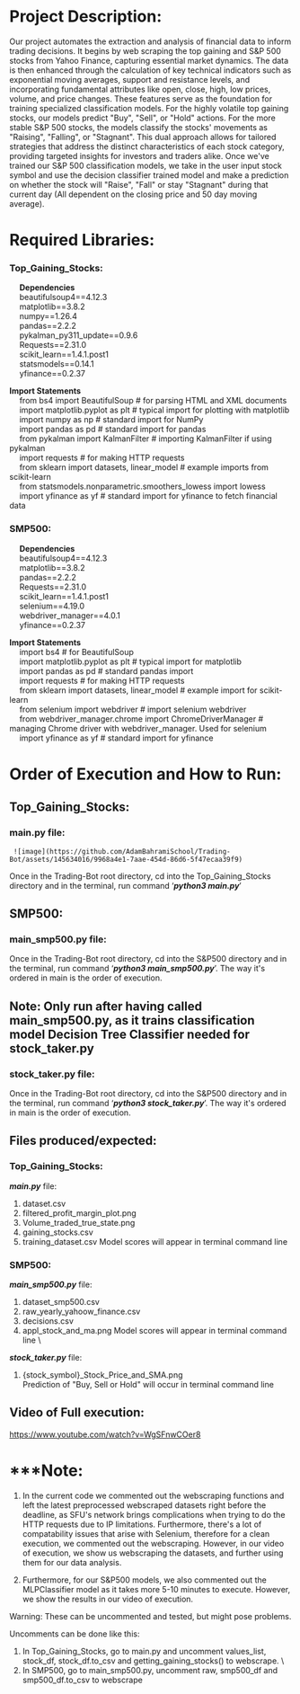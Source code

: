 # Project Description:
Our project automates the extraction and analysis of financial data to inform trading decisions. It begins by web scraping the top gaining and S&P 500 stocks from Yahoo Finance, capturing essential market dynamics. The data is then enhanced through the calculation of key technical indicators such as exponential moving averages, support and resistance levels, and incorporating fundamental attributes like open, close, high, low prices, volume, and price changes. These features serve as the foundation for training specialized classification models. For the highly volatile top gaining stocks, our models predict "Buy", "Sell", or "Hold" actions. For the more stable S&P 500 stocks, the models classify the stocks' movements as "Raising", "Falling", or "Stagnant". This dual approach allows for tailored strategies that address the distinct characteristics of each stock category, providing targeted insights for investors and traders alike. Once we've trained our S&P 500 classification models, we take in the user input stock symbol and use the decision classifier trained model and make a prediction on whether the stock will "Raise", "Fall" or stay "Stagnant" during that current day (All dependent on the closing price and 50 day moving average). 

# Required Libraries:
### **Top_Gaining_Stocks:**
  &emsp; **Dependencies** \
  &emsp; beautifulsoup4==4.12.3 \
  &emsp; matplotlib==3.8.2 \
  &emsp; numpy==1.26.4 \
  &emsp; pandas==2.2.2 \
  &emsp; pykalman_py311_update==0.9.6 \
  &emsp; Requests==2.31.0 \
  &emsp;  scikit_learn==1.4.1.post1 \
  &emsp; statsmodels==0.14.1 \
  &emsp; yfinance==0.2.37 

**Import Statements** \
 &emsp; from bs4 import BeautifulSoup  # for parsing HTML and XML documents \
 &emsp; import matplotlib.pyplot as plt  # typical import for plotting with matplotlib \
 &emsp; import numpy as np  # standard import for NumPy \
 &emsp; import pandas as pd  # standard import for pandas \
 &emsp; from pykalman import KalmanFilter  # importing KalmanFilter if using pykalman \
 &emsp; import requests  # for making HTTP requests \
 &emsp; from sklearn import datasets, linear_model  # example imports from scikit-learn \
 &emsp; from statsmodels.nonparametric.smoothers_lowess import lowess \
 &emsp; import yfinance as yf  # standard import for yfinance to fetch financial data 

### **SMP500:**
 &emsp; **Dependencies** \
 &emsp; beautifulsoup4==4.12.3 \
 &emsp; matplotlib==3.8.2 \
 &emsp; pandas==2.2.2 \
 &emsp; Requests==2.31.0 \
 &emsp; scikit_learn==1.4.1.post1 \
 &emsp; selenium==4.19.0 \
 &emsp; webdriver_manager==4.0.1 \
 &emsp; yfinance==0.2.37 

**Import Statements** \
 &emsp; import bs4  # for BeautifulSoup  \
 &emsp; import matplotlib.pyplot as plt  # typical import for matplotlib \
 &emsp; import pandas as pd  # standard pandas import \
 &emsp; import requests  # for making HTTP requests \
 &emsp; from sklearn import datasets, linear_model  # example import for scikit-learn \
 &emsp; from selenium import webdriver  # import selenium webdriver \
 &emsp; from webdriver_manager.chrome import ChromeDriverManager  # managing Chrome driver with webdriver_manager. Used for selenium \
 &emsp; import yfinance as yf  # standard import for yfinance 


# Order of Execution and How to Run:
## Top_Gaining_Stocks:
 ### main.py file:
	 ![image](https://github.com/AdamBahramiSchool/Trading-Bot/assets/145634016/9968a4e1-7aae-454d-86d6-5f47ecaa39f9)

Once in the Trading-Bot root directory, cd into the Top_Gaining_Stocks directory and in the terminal, run command ‘***python3 main.py***’
## SMP500:
 ### main_smp500.py file:

Once in the Trading-Bot root directory, cd into the S&P500 directory and in the terminal, run command ‘***python3 main_smp500.py***’. The way it's ordered in main is the order of execution.

## Note: Only run after having called main_smp500.py, as it trains classification model Decision Tree Classifier needed for stock_taker.py
### stock_taker.py file:
Once in the Trading-Bot root directory, cd into the S&P500 directory and in the terminal, run command ‘***python3 stock_taker.py***’.  The way it's ordered in main is the order of execution.
## Files produced/expected:
### Top_Gaining_Stocks:
***main.py*** file:
1. dataset.csv 
2. filtered_profit_margin_plot.png 
3. Volume_traded_true_state.png 
4. gaining_stocks.csv 
5. training_dataset.csv 
Model scores will appear in terminal command line 

### SMP500:
***main_smp500.py*** file:
1. dataset_smp500.csv 
2. raw_yearly_yahoow_finance.csv 
3. decisions.csv 
4. appl_stock_and_ma.png 
Model scores will appear in terminal command line \

***stock_taker.py*** file:
1. {stock_symbol}_Stock_Price_and_SMA.png \
Prediction of "Buy, Sell or Hold" will occur in terminal command line
## Video of Full execution: 

https://www.youtube.com/watch?v=WgSFnwCOer8

# ***Note: 
1. In the current code we commented out the webscraping functions and left the latest preprocessed webscraped datasets right before the deadline, as SFU's network brings complications when trying to do the HTTP requests due to IP limitations. Furthermore, there's a lot of compatability issues that arise with Selenium, therefore for a clean execution, we commented out the webscraping. However, in our video of execution, we show us webscraping the datasets, and further using them for our data analysis.

2. Furthermore, for our S&P500 models, we also commented out the MLPClassifier model as it takes more 5-10 minutes to execute. However, we show the results in our video of execution.

Warning: These can be uncommented and tested, but might pose problems. 

Uncomments can be done like this:
1. In Top_Gaining_Stocks, go to main.py and uncomment values_list, stock_df, stock_df.to_csv and getting_gaining_stocks() to webscrape. \
2. In SMP500, go to main_smp500.py, uncomment raw, smp500_df and smp500_df.to_csv to webscrape
